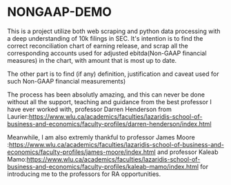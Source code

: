 # NONGAAP-DEMO
This is a project utilize both web scraping and python data processing with a deep understanding of 10k filings in SEC. It's intention is to find the correct reconciliation chart of earning release, and scrap all the corresponding accounts used for adjusted ebitda(Non-GAAP financial measures) in the chart, with amount that is most up to date.

The other part is to find (if any) definition, justification and caveat used for such Non-GAAP financial measurements)

The process has been absolutly amazing, and this can never be done without all the support, teaching and guidance from the best professor I have ever worked with, professor Darren Henderson from Laurier:https://www.wlu.ca/academics/faculties/lazaridis-school-of-business-and-economics/faculty-profiles/darren-henderson/index.html

Meanwhile, I am also extremly thankful to professor James Moore :https://www.wlu.ca/academics/faculties/lazaridis-school-of-business-and-economics/faculty-profiles/james-moore/index.html
and professor Kaleab Mamo:https://www.wlu.ca/academics/faculties/lazaridis-school-of-business-and-economics/faculty-profiles/kaleab-mamo/index.html
for introducing me to the professors for RA opportunities.
